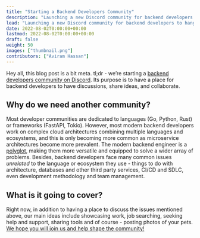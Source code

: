 ```yaml
---
title: "Starting a Backend Developers Community"
description: "Launching a new Discord community for backend developers to hang, discuss and learn from."
lead: "Launching a new Discord community for backend developers to hang, discuss and learn from."
date: 2022-08-02T0:00:00+00:00
lastmod: 2022-08-02T0:00:00+00:00
draft: false
weight: 50
images: ["thumbnail.png"]
contributors: ["Aviram Hassan"]
---
```


Hey all, this blog post is a bit meta. tl;dr - we’re starting a [backend developers community on Discord](https://discord.gg/pSKEdmNZcK). Its purpose is to have a place for backend developers to have discussions, share ideas, and collaborate. 

## Why do we need another community?
Most developer communities are dedicated to languages (Go, Python, Rust) or frameworks (FastAPI, Tokio). However, most modern backend developers work on complex cloud architectures combining multiple languages and ecosystems, and this is only becoming more common as microservice architectures become more prevalent. The modern backend engineer is a [polyglot](https://medium.com/soluto-nashville/why-be-a-polyglot-software-engineer-29cf53465d15), making them more versatile and equipped to solve a wider array of problems. Besides, backend developers face many common issues *unrelated* to the language or ecosystem they use - things to do with architecture, databases and other third party services, CI/CD and SDLC, even development methodology and team management.

## What is it going to cover?
Right now, in addition to having a place to discuss the issues mentioned above, our main ideas include showcasing work, job searching, seeking help and support, sharing tools and of course - posting photos of your pets. 
[We hope you will join us and help shape the community!](https://discord.gg/pSKEdmNZcK)
